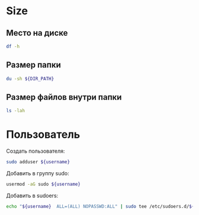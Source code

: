 # Size

## Место на диске

```bash
df -h
```

## Размер папки

```bash
du -sh ${DIR_PATH}
```

## Размер файлов внутри папки

```bash
ls -lah
```

# Пользователь

Создать пользователя:

```bash
sudo adduser ${username}
```

Добавить в группу sudo:

```bash
usermod -aG sudo ${username}
```

Добавить в sudoers:

```bash
echo "${username}  ALL=(ALL) NOPASSWD:ALL" | sudo tee /etc/sudoers.d/${username}
```
